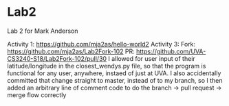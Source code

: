 # Lab2
Lab 2 for Mark Anderson 

Activity 1: https://github.com/mja2as/hello-world2
Activity 3: 
  Fork: https://github.com/mja2as/Lab2Fork-102
  PR: https://github.com/UVA-CS3240-S18/Lab2Fork-102/pull/30
  I allowed for user input of their latitude/longitude in the closest_wendys.py file, so that the program is functional for any user, anywhere, instaed of just at UVA. I also accidentally committed that change straight to master, instead of to my branch, so I then added an arbitrary line of comment code to do the branch -> pull request -> merge flow correctly
